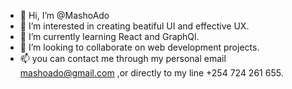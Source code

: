 - 👋 Hi, I’m @MashoAdo
- 👀 I’m interested in creating beatiful UI and effective UX.
- 🌱 I’m currently learning React and GraphQl.
- 💞️ I’m looking to collaborate on web development projects.
- 📫 you can contact me through my personal email mashoado@gmail.com ,or directly to my line +254 724 261 655.

<!---
MashoAdo/MashoAdo is a ✨ special ✨ repository because its `README.md` (this file) appears on your GitHub profile.
You can click the Preview link to take a look at your changes.
--->
